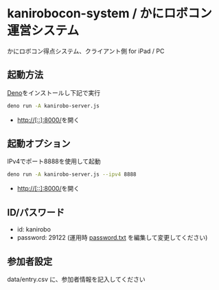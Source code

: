 # kanirobocon-system / かにロボコン運営システム

かにロボコン得点システム、クライアント側 for iPad / PC

## 起動方法

[Deno](https://deno.land/)をインストールし下記で実行
```bash
deno run -A kanirobo-server.js
```
- [http://[::]:8000/](http://[::]:8000/)を開く

## 起動オプション

IPv4でポート8888を使用して起動
```bash
deno run -A kanirobo-server.js --ipv4 8888
```
- [http://[::]:8000/](http://[::]:8000/)を開く

## ID/パスワード

- id: kanirobo
- password: 29122  (運用時 [password.txt](password.txt) を編集して変更してください)

## 参加者設定

data/entry.csv に、参加者情報を記入してください
